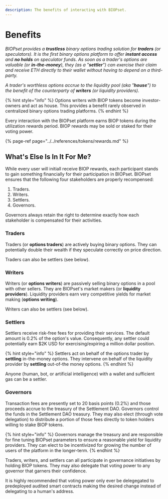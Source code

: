 ```yaml
---
description: The benefits of interacting with BIOPset.
---
```


# Benefits

_BIOPset provides a **trustless** binary options trading solution for **traders** \(or speculators\). It is the first binary options platform to offer **instant access** and **no holds** on speculator funds. As soon as a trader's options are valuable \(or **in-the-money**\), they \(as a "**settler**"\) can exercise their claim and receive ETH directly to their wallet without having to depend on a third-party._

_A trader's worthless options accrue to the liquidity pool \(aka "**house**"\) to the benefit of the counterparty of **writers** \(or liquidity providers\)._

{% hint style="info" %}
Options writers with BIOP tokens become investor-owners and act as house. This provides a benefit rarely observed in centralized binary options trading platforms.
{% endhint %}

Every interaction with the BIOPset platform earns BIOP tokens during the utilization rewards period. BIOP rewards may be sold or staked for their voting power.

{% page-ref page="../../references/tokens/rewards.md" %}

## What's Else Is In It For Me?

While every user will initiall receive BIOP rewards, each participant stands to gain something financially for their participation in BIOPset. BIOPset ensures that the following four stakeholders are properly recompensed:

1. Traders.
2. Writers.
3. Settlers.
4. Governors.

Governors always retain the right to determine exactly how each stakeholder is compensated for their activities.

### Traders

Traders \(or **options traders**\) are actively buying binary options. They can potentially double their wealth if they speculate correctly on price direction.

Traders can also be settlers \(see below\).

### Writers

Writers \(or **options writers**\) are passively selling binary options in a pool with other sellers. They are BIOPset's market makers \(or **liquidity providers**\). Liquidity providers earn very competitive yields for market making \(**options writing**\).

Writers can also be settlers \(see below\).

### Settlers

Settlers receive risk-free fees for providing their services. The default amount is 0.2% of the option's value. Consequently, any settler could potentially earn $2K USD for exercising/expiring a million dollar position.

{% hint style="info" %}
Settlers act on behalf of the options trader by **settling** in-the-money options. They intervene on behalf of the liquidity provider by **settling** out-of-the money options.
{% endhint %}

Anyone \(human, bot, or artificial intelligence\) with a wallet and sufficient gas can be a settler.

### Governors

Transaction fees are presently set to 20 basis points \(0.2%\) and those proceeds accrue to the treasury of the Settlement DAO. Governors control the funds in the Settlement DAO treasury. They may also elect \(through vote delegation\) to distribute a portion of those fees directly to token holders willing to stake BIOP tokens.

{% hint style="info" %}
Governors manage the treasury and are responsible for fine tuning BIOPset parameters to ensure a reasonable yield for liquidity providers. They can elect to be incentivized for growing the number of users of the platform in the longer-term.
{% endhint %}

Traders, writers, and settlers can all participate in governance initiatives by holding BIOP tokens. They may also delegate that voting power to any governor that garners their confidence.

It is highly recommended that voting power only ever be delegegated to predeployed audited smart contracts making the desired change instead of delegating to a human's address.

